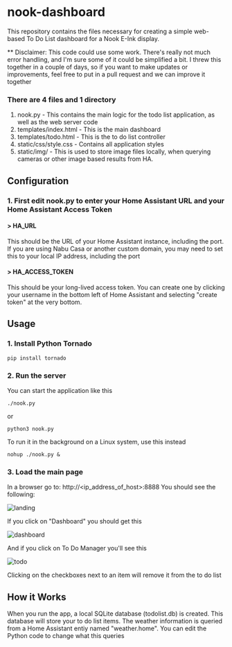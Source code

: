 # nook-dashboard

This repository contains the files necessary for creating a simple web-based To Do List dashboard for a Nook E-Ink display. 

** Disclaimer: This code could use some work. There's really not much error handling, and I'm sure some of it could be simplified a bit. I threw this together in a couple of days, so if you want to make updates or improvements, feel free to put in a pull request and we can improve it together

### There are 4 files and 1 directory
1. nook.py - This contains the main logic for the todo list application, as well as the web server code
2. templates/index.html - This is the main dashboard
3. templates/todo.html - This is the to do list controller
4. static/css/style.css - Contains all application styles
5. static/img/ - This is used to store image files locally, when querying cameras or other image based results from HA.

## Configuration
### 1. First edit nook.py to enter your Home Assistant URL and your Home Assistant Access Token

#### > HA_URL 
This should be the URL of your Home Assistant instance, including the port. If you are using Nabu Casa or another custom domain, you may need to set this to your local IP address, including the port

#### > HA_ACCESS_TOKEN 
This should be your long-lived access token. You can create one by clicking your username in the bottom left of Home Assistant and selecting "create token" at the very bottom.

## Usage
### 1. Install Python Tornado
` pip install tornado `

### 2. Run the server
You can start the application like this

` ./nook.py `

or 

` python3 nook.py `

To run it in the background on a Linux system, use this instead

` nohup ./nook.py & `

### 3. Load the main page

In a browser go to: http://<ip_address_of_host>:8888
You should see the following:

![landing](https://user-images.githubusercontent.com/6226804/198862147-ae8838c8-700b-4944-81e9-5b84c0f1ad76.png)

If you click on "Dashboard" you should get this

![dashboard](https://user-images.githubusercontent.com/6226804/198862162-00659d0d-a355-465b-98f8-b97d89e953b5.png)


And if you click on To Do Manager you'll see this

![todo](https://user-images.githubusercontent.com/6226804/198862167-d98b24f3-1f3f-4ba9-995f-76414d065178.png)

Clicking on the checkboxes next to an item will remove it from the to do list

## How it Works
When you run the app, a local SQLite database (todolist.db) is created. This database will store your to do list items.
The weather information is queried from a Home Assistant entiy named "weather.home". You can edit the Python code to change what this queries


